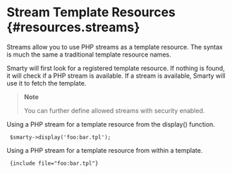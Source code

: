 Stream Template Resources {#resources.streams}
=========================

Streams allow you to use PHP streams as a template resource. The syntax
is much the same a traditional template resource names.

Smarty will first look for a registered template resource. If nothing is
found, it will check if a PHP stream is available. If a stream is
available, Smarty will use it to fetch the template.

> **Note**
>
> You can further define allowed streams with security enabled.

Using a PHP stream for a template resource from the display() function.

     $smarty->display('foo:bar.tpl');

Using a PHP stream for a template resource from within a template.

     {include file="foo:bar.tpl"}
     
       
